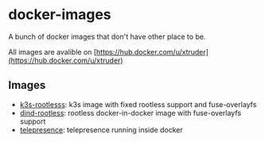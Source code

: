 # docker-images

A bunch of docker images that don't have other place to be.

All images are avalible on [https://hub.docker.com/u/xtruder](https://hub.docker.com/u/xtruder)

## Images

- [k3s-rootlesss](k3s-rootless/README.md): k3s image with fixed rootless support and fuse-overlayfs
- [dind-rootless](dind-rootless/README.md): rootless docker-in-docker image with fuse-overlayfs support
- [telepresence](telepresence/README.md): telepresence running inside docker

